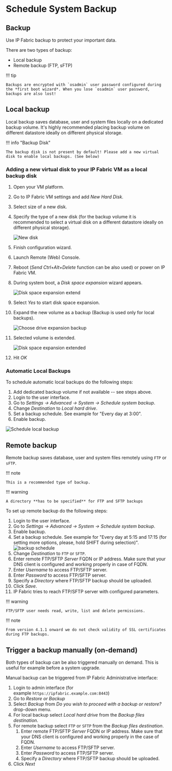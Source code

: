 # Schedule System Backup

## Backup

Use IP Fabric backup to protect your important data.

There are two types of backup:

-   Local backup
-   Remote backup (FTP, sFTP)

!!! tip

    Backups are encrypted with `osadmin` user password configured during the *first boot wizard*. When you lose `osadmin` user password, backups are also lost!

## Local backup

Local backup saves database, user and system files locally on a dedicated backup volume. It's highly recommended placing backup volume on different datastore ideally on different physical storage.

!!! info "Backup Disk"

    The backup disk is not present by default! Please add a new virtual disk to enable local backups. (See below)

### Adding a new virtual disk to your IP Fabric VM as a local backup disk

1. Open your VM platform.
1. Go to IP Fabric VM settings and add *New Hard Disk*.
1. Select size of a new disk.
1. Specify the type of a new disk (for the backup volume it is recommended to select a virtual disk on a different datastore ideally on different physical storage).

    ![New disk](new_virtual_disk.png)

1. Finish configuration wizard.
1. Launch Remote (Web) Console.
1. Reboot (*Send Ctrl+Alt+Delete* function can be also used) or power on IP Fabric VM.
1. During system boot, a *Disk space expansion* wizard appears.

    ![Disk space expansion extend](disk_space_expansion_extend.png)

1. Select *Yes* to start disk space expansion.
1. Expand the new volume as a backup (Backup is used only for local backups).

    ![Choose drive expansion backup](choose_drive_expansion_backup.png)

1. Selected volume is extended.

    ![Disk space expansion extended](disk_space_expansion_extended.png)

1. Hit *OK*

### Automatic Local Backups

To schedule automatic local backups do the following steps:

1. Add dedicated backup volume if not available -- see steps above.
1. Login to the user interface.
1. Go to *Settings → Advanced → System → Schedule system backup*.
1. Change *Destination* to *Local hard drive*.
1. Set a backup schedule. See example for "Every day at 3:00".
1. Enable backup.

![Schedule local backup](schedule_local_backup.png)

## Remote backup

Remote backup saves database, user and system files remotely using `FTP` or `sFTP`.

!!! note

    This is a recommended type of backup.

!!! warning

    A directory **has to be specified** for FTP and SFTP backups

To set up remote backup do the following steps:

1. Login to the user interface.
1. Go to *Settings → Advanced → System → Schedule system backup*.
1. Enable backup.
1. Set a backup schedule. See example for "Every day at 5:15 and 17:15 (for setting more options, please, hold SHIFT during selection)".
    ![backup schedule](backup_schedule.png)
1. Change *Destination* to `FTP` or `SFTP`.
1. Enter remote FTP/SFTP *Server* FQDN or IP address. Make sure that your DNS client is configured and working properly in case of FQDN.
1. Enter *Username* to access FTP/SFTP server.
1. Enter *Password* to access FTP/SFTP server.
1. Specify a *Directory* where FTP/SFTP backup should be uploaded.
1. Click *Save*.
1. IP Fabric tries to reach FTP/SFTP server with configured parameters.

!!! warning

    FTP/SFTP user needs read, write, list and delete permissions.

!!! note

    From version 4.1.1 onward we do not check validity of SSL certificates during FTP backups.

## Trigger a backup manually (on-demand)

Both types of backup can be also triggered manually on demand. This is useful for example before a system upgrade.

Manual backup can be triggered from IP Fabric Administrative interface:

1. Login to admin interface (for example `https://ipfabric.example.com:8443`)
1. Go to *Restore or Backup*
1. Select *Backup* from *Do you wish to proceed with a backup or restore?* drop-down menu.
1. For local backup select *Local hard drive* from the *Backup files destination*.
1. For remote backup select `FTP` or `SFTP` from the *Backup files destination*.
    1. Enter remote FTP/SFTP *Server* FQDN or IP address. Make sure that your DNS client is configured and working properly in the case of FQDN.
    1. Enter *Username* to access FTP/SFTP server.
    1. Enter *Password* to access FTP/SFTP server.
    1. Specify a *Directory* where FTP/SFTP backup should be uploaded.
1. Click *Next*
